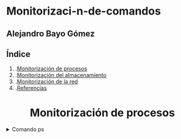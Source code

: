# Monitorizaci-n-de-comandos
## Alejandro Bayo Gómez

## Índice ##

1. .[Monitorización de procesos](#1)
2. .[Monitorización del almacenamiento](#2)
3. .[Monitorización de la red](#3)
4. .[Referencias](#4)


<h1 align="center">Monitorización de procesos<a name="1"></a></h1>

<details>

<summary> Comando ps </summary>

### **ps**

El comando ps proporciona una instantánea de los procesos en ejecución. 
Es útil para obtener información específica sobre procesos.

<img src="https://github.com/AleBayo/Monitorizaci-n-de-comandos/blob/main/Captura%20de%20pantalla%202025-01-23%20220521.png" alt="Descripción de la imagen" width="500" height="300">
<br>

